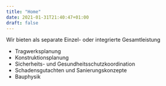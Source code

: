 ```yaml
---
title: "Home"
date: 2021-01-31T21:40:47+01:00
draft: false
---
```

Wir bieten als separate Einzel- oder integrierte Gesamtleistung

- Tragwerksplanung
- Konstruktionsplanung
- Sicherheits- und Gesundheitsschutzkoordination
- Schadensgutachten und Sanierungskonzepte
- Bauphysik